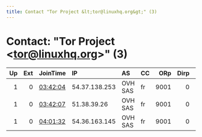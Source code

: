 ```yaml
---
title: Contact "Tor Project &lt;tor@linuxhq.org&gt;" (3)
---
```


# Contact: "Tor Project &lt;tor@linuxhq.org&gt;" (3)

|   Up |   Ext | JoinTime                                                                                            | IP            | AS      | CC   |   ORp |   Dirp | OS    | Version   | Nickname   |   eFamMembers |
|-----:|------:|:----------------------------------------------------------------------------------------------------|:--------------|:--------|:-----|------:|-------:|:------|:----------|:-----------|--------------:|
|    1 |     0 | [03:42:04](https://metrics.torproject.org/rs.html#details/3E5402DBB623AFB6CFEC5F95CBB280DB943E53BF) | 54.37.138.253 | OVH SAS | fr   |  9001 |      0 | Linux | 0.2.9.15  | linuxhq    |             5 |
|    1 |     0 | [03:42:07](https://metrics.torproject.org/rs.html#details/75CF6F4515DE14774455175A12BCFB0265A901B1) | 51.38.39.26   | OVH SAS | fr   |  9001 |      0 | Linux | 0.2.9.15  | linuxhq    |             5 |
|    1 |     0 | [04:01:32](https://metrics.torproject.org/rs.html#details/53D87C1F835A9CBEAE9964D32956A4751818428E) | 54.36.163.145 | OVH SAS | fr   |  9001 |      0 | Linux | 0.2.9.15  | linuxhq    |             5 |
